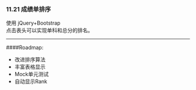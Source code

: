 
### 11.21 成绩单排序
使用 jQuery+Bootstrap  
点击表头可以实现单科和总分的排名。

---
####Roadmap:  
-  改进排序算法  
-  丰富表格显示  
-  Mock单元测试  
-  自动显示Rank